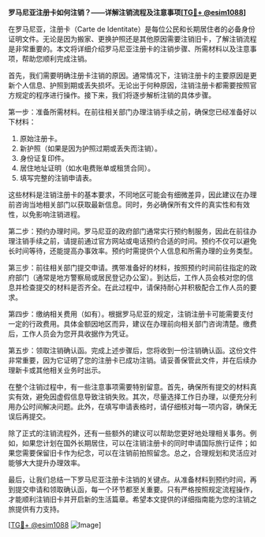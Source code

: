 **罗马尼亚注册卡如何注销？——详解注销流程及注意事项[[TG💪+ @esim1088](https://t.me/s/esim1088)]**

在罗马尼亚，注册卡（Carte de Identitate）是每位公民和长期居住者的必备身份证明文件。无论是因为搬家、更换护照还是其他原因需要注销旧卡，了解注销流程是非常重要的。本文将详细介绍罗马尼亚注册卡的注销步骤、所需材料以及注意事项，帮助您顺利完成注销。

首先，我们需要明确注册卡注销的原因。通常情况下，注销注册卡的主要原因是更新个人信息、护照到期或丢失损坏。无论出于何种原因，注销注册卡都需要按照官方规定的程序进行操作。接下来，我们将逐步解析注销的具体步骤。

第一步：准备所需材料。在前往相关部门办理注销手续之前，确保您已经准备好以下材料：
1. 原始注册卡。
2. 新护照（如果是因为护照过期或丢失而注销）。
3. 身份证复印件。
4. 居住地址证明（如水电费账单或租赁合同）。
5. 填写完整的注销申请表。

这些材料是注销注册卡的基本要求，不同地区可能会有细微差异，因此建议在办理前咨询当地相关部门以获取最新信息。同时，务必确保所有文件的真实性和有效性，以免影响注销进程。

第二步：预约办理时间。罗马尼亚的政府部门通常实行预约制服务，因此在前往办理注销手续之前，请提前通过官方网站或电话预约合适的时间。预约不仅可以避免长时间等待，还能提高办事效率。预约时需提供个人信息和所需办理的业务类型。

第三步：前往相关部门提交申请。携带准备好的材料，按照预约时间前往指定的政府部门（通常是地方警察局或居民登记办公室）。到达后，工作人员会核对您的信息并检查提交的材料是否齐全。在此过程中，请保持耐心并积极配合工作人员的要求。

第四步：缴纳相关费用（如有）。根据罗马尼亚的规定，注销注册卡可能需要支付一定的行政费用。具体金额因地区而异，建议在办理前向相关部门咨询清楚。缴费后，工作人员会为您开具收据作为凭证。

第五步：领取注销确认函。完成上述步骤后，您将收到一份注销确认函。这份文件非常重要，因为它证明了您的注册卡已成功注销。请妥善保管此文件，并在后续办理新卡或其他相关业务时出示。

在整个注销过程中，有一些注意事项需要特别留意。首先，确保所有提交的材料真实有效，避免因虚假信息导致注销失败。其次，尽量选择工作日办理，以便充分利用办公时间解决问题。此外，在填写申请表格时，请仔细核对每一项内容，确保无误后再提交。

除了正式的注销流程外，还有一些额外的建议可以帮助您更好地处理相关事务。例如，如果您计划在国外长期居住，可以在注销注册卡的同时申请国际旅行证件；如果您需要保留旧卡作为纪念，可以在注销前拍照留念。总之，合理规划和灵活应对能够大大提升办理效率。

最后，让我们总结一下罗马尼亚注册卡注销的关键点。从准备材料到预约时间，再到提交申请和领取确认函，每一个环节都至关重要。只有严格按照规定流程操作，才能顺利注销旧卡并开启新的生活篇章。希望本文提供的详细指南能为您的注销之旅提供有力支持。

[[TG💪+ @esim1088](https://t.me/s/esim1088) ![Image](https://i.postimg.cc/4NQfJmqS/Snipaste-2025-05-13-00-14-12.png)]